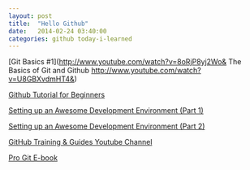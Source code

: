 ```yaml
---
layout: post
title:  "Hello Github"
date:   2014-02-24 03:40:00
categories: github today-i-learned
---
```


[Git Basics #1](http://www.youtube.com/watch?v=8oRjP8yj2Wo&
The Basics of Git and Github http://www.youtube.com/watch?v=U8GBXvdmHT4&)

[Github Tutorial for Beginners](http://www.youtube.com/watch?v=0fKg7e37bQE&)

[Setting up an Awesome Development Environment (Part 1)](http://www.youtube.com/watch?v=FcF7zfpmRvc&)

[Setting up an Awesome Development Environment (Part 2)](http://www.youtube.com/watch?v=gVKz5RrkuuA&)

[GitHub Training & Guides Youtube Channel](http://www.youtube.com/user/GitHubGuides?feature=watch)

[Pro Git E-book](http://git-scm.com/book)